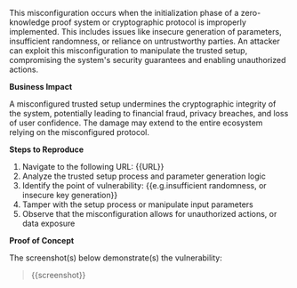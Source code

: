 This misconfiguration occurs when the initialization phase of a zero-knowledge proof system or cryptographic protocol is improperly implemented. This includes issues like insecure generation of parameters, insufficient randomness, or reliance on untrustworthy parties. An attacker can exploit this misconfiguration to manipulate the trusted setup, compromising the system's security guarantees and enabling unauthorized actions.

**Business Impact**  

A misconfigured trusted setup undermines the cryptographic integrity of the system, potentially leading to financial fraud, privacy breaches, and loss of user confidence. The damage may extend to the entire ecosystem relying on the misconfigured protocol.




**Steps to Reproduce**  

1. Navigate to the following URL: {{URL}}
1. Analyze the trusted setup process and parameter generation logic  
1. Identify the point of vulnerability:
{{e.g.insufficient randomness, or insecure key generation}}  
1. Tamper with the setup process or manipulate input parameters  
1. Observe that the misconfiguration allows for unauthorized actions, or data exposure

**Proof of Concept**

The screenshot(s) below demonstrate(s) the vulnerability:
>
> {{screenshot}}
